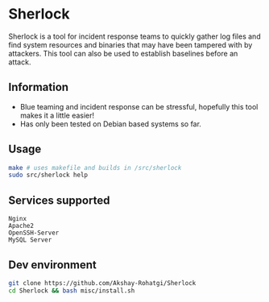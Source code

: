 # Sherlock
Sherlock is a tool for incident response teams to quickly gather log files and find system resources and binaries that may have been tampered with by attackers. This tool can also be used to establish baselines before an attack.

## Information
- Blue teaming and incident response can be stressful, hopefully this tool makes it a little easier!
- Has only been tested on Debian based systems so far.

## Usage
```bash
make # uses makefile and builds in /src/sherlock
sudo src/sherlock help
```

## Services supported
```
Nginx
Apache2
OpenSSH-Server
MySQL Server
```

## Dev environment 
```bash
git clone https://github.com/Akshay-Rohatgi/Sherlock
cd Sherlock && bash misc/install.sh
```